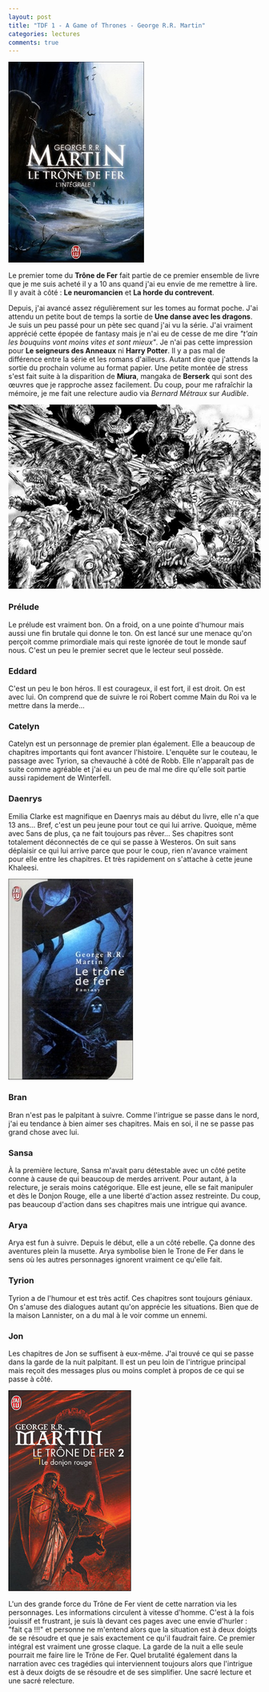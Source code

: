 ```yaml
---
layout: post
title: "TDF 1 - A Game of Thrones - George R.R. Martin"
categories: lectures
comments: true
---
```


![moutons](https://github.com/homeostasie/bouquins/raw/master/_pics/lv/martin_george-raymond-richard/tdf-1.jpg)

Le premier tome du **Trône de Fer** fait partie de ce premier ensemble de livre que je me suis acheté il y a 10 ans quand j'ai eu envie de me remettre à lire. Il y avait à côté : **Le neuromancien** et **La horde du contrevent**.

Depuis, j'ai avancé assez régulièrement sur les tomes au format poche. J'ai attendu un petite bout de temps la sortie de **Une danse avec les dragons**. Je suis un peu passé pour un pète sec quand j'ai vu la série. J'ai vraiment apprécié cette épopée de fantasy mais je n'ai eu de cesse de me dire *"t'ain les bouquins vont moins vites et sont mieux"*. Je n'ai pas cette impression pour **Le seigneurs des Anneaux** ni **Harry Potter**. Il y a pas mal de différence entre la série et les romans d'ailleurs. Autant dire que j'attends la sortie du prochain volume au format papier. Une petite montée de stress s'est fait suite à la disparition de **Miura**, mangaka de **Berserk** qui sont des œuvres que je rapproche assez facilement.  Du coup, pour me rafraîchir la mémoire, je me fait une relecture audio via *Bernard Métraux* sur *Audible*.


![moutons](https://github.com/homeostasie/bouquins/raw/master/_pics/lv/martin_george-raymond-richard/berserk.jpg)

### Prélude

Le prélude est vraiment bon. On a froid, on a une pointe d'humour mais aussi une fin brutale qui donne le ton. On est lancé sur une menace qu'on perçoit comme primordiale mais qui reste ignorée de tout le monde sauf nous. C'est un peu le premier secret que le lecteur seul possède.  

### Eddard

C'est un peu le bon héros. Il est courageux, il est fort, il est droit. On est avec lui. On comprend que de suivre le roi Robert comme Main du Roi va le mettre dans la merde... 

### Catelyn

Catelyn est un personnage de premier plan également. Elle a beaucoup de chapitres importants qui font avancer l'histoire. L'enquête sur le couteau, le passage avec Tyrion, sa chevauché à côté de Robb. Elle n'apparaît pas de suite comme agréable et j'ai eu un peu de mal me dire qu'elle soit partie aussi rapidement de Winterfell. 

### Daenrys

Emilia Clarke est magnifique en Daenrys mais au début du livre, elle n'a que 13 ans... Bref, c'est un peu jeune pour tout ce qui lui arrive. Quoique, même avec 5ans de plus, ça ne fait toujours pas rêver... Ses chapitres sont totalement déconnectés de ce qui se passe à Westeros. On suit sans déplaisir ce qui lui arrive parce que pour le coup, rien n'avance vraiment pour elle entre les chapitres. Et très rapidement on s'attache à cette jeune Khaleesi. 

![moutons](https://github.com/homeostasie/bouquins/raw/master/_pics/lv/martin_george-raymond-richard/tdf-1_1.jpg)

### Bran

Bran n'est pas le palpitant à suivre. Comme l'intrigue se passe dans le nord, j'ai eu tendance à bien aimer ses chapitres. Mais en soi, il ne se passe pas grand chose avec lui. 

### Sansa

À la première lecture, Sansa m'avait paru détestable avec un côté petite conne à cause de qui beaucoup de merdes arrivent. Pour autant, à la relecture, je serais moins catégorique. Elle est jeune, elle se fait manipuler et dès le Donjon Rouge, elle a une liberté d'action assez restreinte. Du coup, pas beaucoup d'action dans ses chapitres mais une intrigue qui avance. 

### Arya

Arya est fun à suivre. Depuis le début, elle a un côté rebelle. Ça donne des aventures plein la musette. Arya symbolise bien le Trone de Fer dans le sens où les autres personnages ignorent vraiment ce qu'elle fait. 


### Tyrion

Tyrion a de l'humour et est très actif. Ces chapitres sont toujours géniaux. On s'amuse des dialogues autant qu'on apprécie les situations. Bien que de la maison Lannister, on a du mal à le voir comme un ennemi. 

### Jon

Les chapitres de Jon se suffisent à eux-même. J'ai trouvé ce qui se passe dans la garde de la nuit palpitant. Il est un peu loin de l'intrigue principal mais reçoit des messages plus ou moins complet à propos de ce qui se passe à côté. 


![moutons](https://github.com/homeostasie/bouquins/raw/master/_pics/lv/martin_george-raymond-richard/tdf-1_2.jpg)


L'un des grande force du Trône de Fer vient de cette narration via les personnages. Les informations circulent à vitesse d'homme. C'est à la fois jouissif et frustrant, je suis là devant ces pages avec une envie d'hurler : "fait ça !!!" et personne ne m'entend alors que la situation est à deux doigts de se résoudre et que je sais exactement ce qu'il faudrait faire. Ce premier intégral est vraiment une grosse claque. La garde de la nuit a elle seule pourrait me faire lire le Trône de Fer. Quel brutalité également dans la narration avec ces tragédies qui interviennent toujours alors que l'intrigue est à deux doigts de se résoudre et de ses simplifier. Une sacré lecture et une sacré relecture. 




